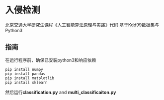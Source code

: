 # 入侵检测

北京交通大学研究生课程《人工智能算法原理与实践》代码
基于Kdd99数据集与Python3

## 指南
在运行程序前，确保已安装python3和响应依赖
```
pip install numpy
pip install pandas
pip install matplotlib
pip install sklearn
```
然后运行**classification.py** and **multi_classificaiton.py**
